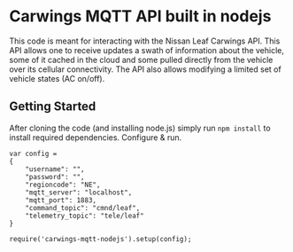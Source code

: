 # Carwings MQTT API built in nodejs

This code is meant for interacting with the Nissan Leaf Carwings API. This API allows one to receive updates a swath of information about the vehicle, some of it cached in the cloud and some pulled directly from the vehicle over its cellular connectivity. The API also allows modifying a limited set of vehicle states (AC on/off).

## Getting Started

After cloning the code (and installing node.js) simply run `npm install` to install required dependencies.
Configure & run.
```
var config =
{
	"username": "",
	"password": "",
	"regioncode": "NE",
	"mqtt_server": "localhost",
	"mqtt_port": 1883,
	"command_topic": "cmnd/leaf",
	"telemetry_topic": "tele/leaf"
}

require('carwings-mqtt-nodejs').setup(config);
```
